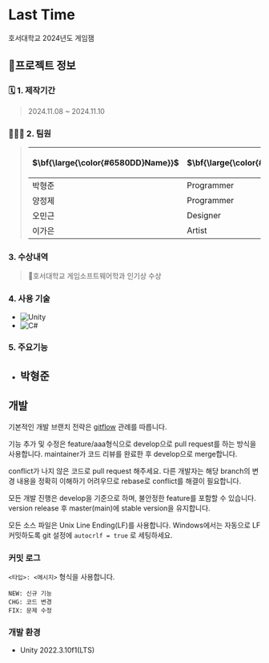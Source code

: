 # Last Time
호서대학교 2024년도 게임잼


## 📃프로젝트 정보

### 🗓️ 1. 제작기간
> 2024.11.08 ~ 2024.11.10
### 🧑🏻‍💻‍ 2. 팀원
> |<p>$\bf{\large{\color{#6580DD}Name}}$</p> | <p>$\bf{\large{\color{#6580DD}Position}}$</p> |
> |-----|----------|
> |박형준|Programmer|
> |양정제|Programmer|
> |오민근|Designer|
> |이가은|Artist|


### 3. 수상내역
> 🏅호서대학교 게임소프트웨어학과 인기상 수상


### 4. 사용 기술
- ![Unity](https://img.shields.io/badge/unity-%23000000.svg?style=for-the-badge&logo=unity&logoColor=white)
- ![C#](https://img.shields.io/badge/-C%23-008000?logo=Csharp&style=flat)

### 5. 주요기능
- 박형준
  - 


## 개발
기본적인 개발 브랜치 전략은 [gitflow](http://jeffkreeftmeijer.com/2010/why-arent-you-using-git-flow/) 관례를 따릅니다.

기능 추가 및 수정은 feature/aaa형식으로 develop으로 pull request를 하는 방식을 사용합니다. maintainer가 코드 리뷰를 완료한 후 develop으로 merge합니다.

conflict가 나지 않은 코드로 pull request 해주세요. 다른 개발자는 해당 branch의 변경 내용을 정확히 이해하기 어려우므로 rebase로 conflict를 해결이 필요합니다.

모든 개발 진행은 develop을 기준으로 하며, 불안정한 feature를 포함할 수 있습니다. version release 후 master(main)에 stable version을 유지합니다.

모든 소스 파일은 Unix Line Ending(LF)를 사용합니다. Windows에서는 자동으로 LF 커밋하도록 git 설정에 `autocrlf = true` 로 세팅하세요.

### 커밋 로그
`<타입>: <메시지>` 형식을 사용합니다.
```
NEW: 신규 기능
CHG: 코드 변경
FIX: 문제 수정
```

### 개발 환경
- Unity 2022.3.10f1(LTS)
